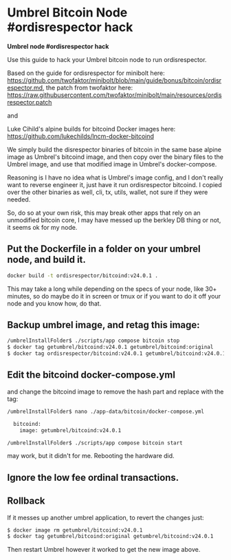 # Umbrel Bitcoin Node #ordisrespector hack

**Umbrel node #ordisrespector hack**

Use this guide to hack your Umbrel bitcoin node to run ordisrespector. 

Based on the guide for ordisrespector for minibolt here: https://github.com/twofaktor/minibolt/blob/main/guide/bonus/bitcoin/ordisrespector.md, the patch from twofaktor here: https://raw.githubusercontent.com/twofaktor/minibolt/main/resources/ordisrespector.patch 

and

Luke Cihild's alpine builds for bitcoind Docker images here: https://github.com/lukechilds/lncm-docker-bitcoind

We simply build the disrespector binaries of bitcoin in the same base alpine image as Umbrel's bitcoind image, and then copy over the binary files to the Umbrel image, and use that modified image in Umbrel's docker-compose. 

Reasoning is I have no idea what is Umbrel's image config, and I don't really want to reverse engineer it, just have it run ordisrespector bitcoind. I copied over the other binaries as well, cli, tx, utils, wallet, not sure if they were needed.

So, do so at your own risk, this may break other apps that rely on an unmodified bitcoin core, I may have messed up the berkley DB thing or not, it seems ok for my node.


## Put the Dockerfile in a folder on your umbrel node, and build it.

```sh
docker build -t ordisrespector/bitcoind:v24.0.1 .
``` 
This may take a long while depending on the specs of your node, like 30+ minutes, so do maybe do it in screen or tmux or if you want to do it off your node and you know how, do that.

## Backup umbrel image, and retag this image:

```sh
/umbrelInstallFolder$ ./scripts/app compose bitcoin stop
$ docker tag getumbrel/bitcoind:v24.0.1 getumbrel/bitcoind:original
$ docker tag ordisrespector/bitcoind:v24.0.1 getumbrel/bitcoind:v24.0.1
```

## Edit the bitcoind docker-compose.yml
and change the bitcoind image to remove the hash part and replace with the tag:

```sh
/umbrelInstallFolder$ nano ./app-data/bitcoin/docker-compose.yml
```

```sh
  bitcoind:
    image: getumbrel/bitcoind:v24.0.1
```

```sh
/umbrelInstallFolder$ ./scripts/app compose bitcoin start
``` 

may work, but it didn't for me. Rebooting the hardware did.

## Ignore the low fee ordinal transactions.

## **Rollback**
If it messes up another umbrel application, to revert the changes just:

```sh
$ docker image rm getumbrel/bitcoind:v24.0.1
$ docker tag getumbrel/bitcoind:original getumbrel/bitcoind:v24.0.1
```

Then restart Umbrel however it worked to get the new image above.
